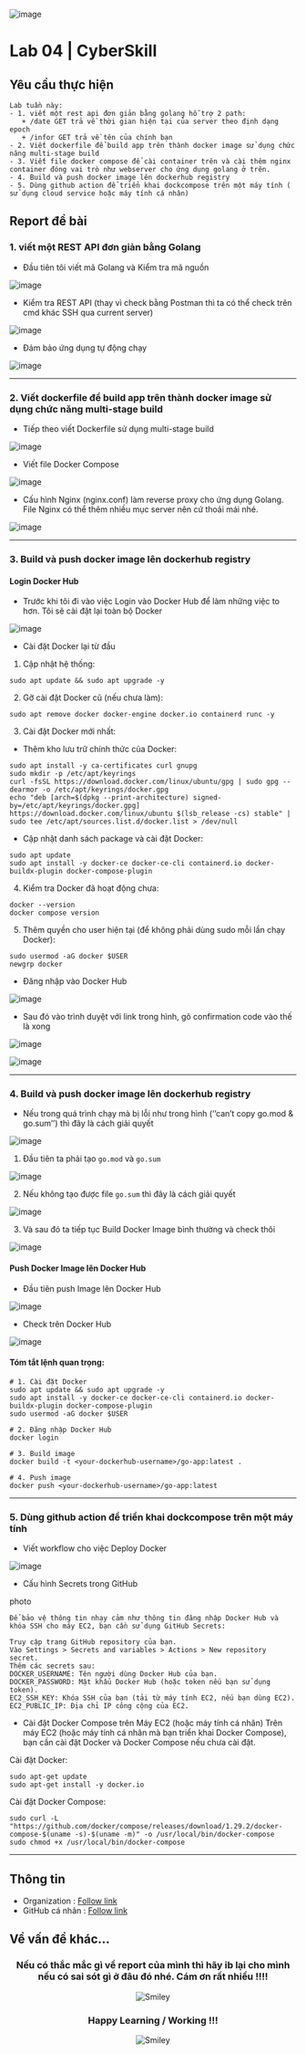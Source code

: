 ![image](https://github.com/user-attachments/assets/c323ce84-8d14-4ba6-b14a-4c4f1084af34)
# Lab 04 | CyberSkill
## Yêu cầu thực hiện 
```
Lab tuần này:
- 1. viết một rest api đơn giản bằng golang hỗ trợ 2 path:
   + /date GET trả về thời gian hiện tại của server theo định dạng epoch
   + /infor GET trả về tên của chính bạn
- 2. Viết dockerfile để build app trên thành docker image sử dụng chức năng multi-stage build
- 3. Viết file docker compose để cài container trên và cài thêm nginx container đóng vai trò như webserver cho ứng dụng golang ở trên.
- 4. Build và push docker image lên dockerhub registry
- 5. Dùng github action để triển khai dockcompose trên một máy tính ( sử dụng cloud service hoặc máy tính cá nhân)
```
## Report đề bài
### 1. viết một REST API đơn giản bằng Golang
- Đầu tiên tôi viết mã Golang và Kiểm tra mã nguồn

![image](https://github.com/user-attachments/assets/6a135f10-5afe-4003-a546-a309521b16cc)

- Kiểm tra REST API (thay vì check bằng Postman thì ta có thể check trên cmd khác SSH qua current server)

![image](https://github.com/user-attachments/assets/dd2748ad-e94c-48f3-8cc6-01ec0f0025df)

- Đảm bảo ứng dụng tự động chạy

![image](https://github.com/user-attachments/assets/63ca173a-0232-4a9c-a069-748529762067)

---

### 2. Viết dockerfile để build app trên thành docker image sử dụng chức năng multi-stage build
- Tiếp theo viết Dockerfile sử dụng multi-stage build

![image](https://github.com/user-attachments/assets/cad680f7-f087-43ff-9767-406dba7f17cb)

- Viết file Docker Compose

![image](https://github.com/user-attachments/assets/4732108e-ded3-485a-983f-aa15e062877c)

- Cấu hình Nginx (nginx.conf) làm reverse proxy cho ứng dụng Golang. File Nginx có thể thêm nhiều mục server nên cứ thoải mái nhé.

![image](https://github.com/user-attachments/assets/db7cbe82-b334-4b95-af0b-9651ddefe8a6)

---

### 3. Build và push docker image lên dockerhub registry
#### Login Docker Hub

- Trước khi tôi đi vào việc Login vào Docker Hub để làm những việc to hơn. Tôi sẽ cài đặt lại toàn bộ Docker

![image](https://github.com/user-attachments/assets/f2744a09-1c4c-4693-b2bf-797c741c2973)

- Cài đặt Docker lại từ đầu

1.	Cập nhật hệ thống:
```
sudo apt update && sudo apt upgrade -y
```

2.	Gỡ cài đặt Docker cũ (nếu chưa làm):
```
sudo apt remove docker docker-engine docker.io containerd runc -y
```

3.	Cài đặt Docker mới nhất:
*	Thêm kho lưu trữ chính thức của Docker:
```
sudo apt install -y ca-certificates curl gnupg
sudo mkdir -p /etc/apt/keyrings
curl -fsSL https://download.docker.com/linux/ubuntu/gpg | sudo gpg --dearmor -o /etc/apt/keyrings/docker.gpg
echo "deb [arch=$(dpkg --print-architecture) signed-by=/etc/apt/keyrings/docker.gpg] https://download.docker.com/linux/ubuntu $(lsb_release -cs) stable" | sudo tee /etc/apt/sources.list.d/docker.list > /dev/null
```
*	Cập nhật danh sách package và cài đặt Docker:
```
sudo apt update
sudo apt install -y docker-ce docker-ce-cli containerd.io docker-buildx-plugin docker-compose-plugin
```
4.	Kiểm tra Docker đã hoạt động chưa:
```
docker --version
docker compose version
```
5.	Thêm quyền cho user hiện tại (để không phải dùng sudo mỗi lần chạy Docker):
```
sudo usermod -aG docker $USER
newgrp docker
```

- Đăng nhập vào Docker Hub

![image](https://github.com/user-attachments/assets/3cae7f4e-9cc2-49ab-a088-a60616599de8)

- Sau đó vào trình duyệt với link trong hình, gõ confirmation code vào thế là xong

![image](https://github.com/user-attachments/assets/2511054d-3b1a-4464-ac92-63746b21b5f5)

![image](https://github.com/user-attachments/assets/d692f8f4-d842-4e2a-b24b-505b41700bae)

---

### 4. Build và push docker image lên dockerhub registry
- Nếu trong quá trình chạy mà bị lỗi như trong hình (‘’can’t copy go.mod & go.sum’’) thì đây là cách giải quyết

![image](https://github.com/user-attachments/assets/bf16754b-d168-4abe-99f2-2ffd98d8644b)

1. Đầu tiên ta phải tạo ```go.mod``` và ```go.sum```

![image](https://github.com/user-attachments/assets/96e83208-24f4-4dbb-b55e-632cebfe0249)

2. Nếu không tạo được file ```go.sum``` thì đây là cách giải quyết

![image](https://github.com/user-attachments/assets/5f0fdc3a-5155-43d8-a80d-1c707c662330)

3. Và sau đó ta tiếp tục Build Docker Image bình thường và check thôi 

![image](https://github.com/user-attachments/assets/395d30c5-258a-4a50-8b18-1c6ad6b482f9)

#### Push Docker Image lên Docker Hub
- Đầu tiên push Image lên Docker Hub

![image](https://github.com/user-attachments/assets/1efd610c-a9fb-42cc-a1bc-66f4ba170b89)

- Check trên Docker Hub

![image](https://github.com/user-attachments/assets/0c25ec59-41d5-4956-b3a5-62f928e80d05)

#### Tóm tắt lệnh quan trọng:
```
# 1. Cài đặt Docker
sudo apt update && sudo apt upgrade -y
sudo apt install -y docker-ce docker-ce-cli containerd.io docker-buildx-plugin docker-compose-plugin
sudo usermod -aG docker $USER

# 2. Đăng nhập Docker Hub
docker login

# 3. Build image
docker build -t <your-dockerhub-username>/go-app:latest .

# 4. Push image
docker push <your-dockerhub-username>/go-app:latest
```

---

### 5. Dùng github action để triển khai dockcompose trên một máy tính
- Viết workflow cho việc Deploy Docker 

![image](https://github.com/user-attachments/assets/cd926cd7-d881-4fb1-8d7a-650b777e1da9)

- Cấu hình Secrets trong GitHub

photo

```
Để bảo vệ thông tin nhạy cảm như thông tin đăng nhập Docker Hub và khóa SSH cho máy EC2, bạn cần sử dụng GitHub Secrets:

Truy cập trang GitHub repository của bạn.
Vào Settings > Secrets and variables > Actions > New repository secret.
Thêm các secrets sau:
DOCKER_USERNAME: Tên người dùng Docker Hub của bạn.
DOCKER_PASSWORD: Mật khẩu Docker Hub (hoặc token nếu bạn sử dụng token).
EC2_SSH_KEY: Khóa SSH của bạn (tải từ máy tính EC2, nếu bạn dùng EC2).
EC2_PUBLIC_IP: Địa chỉ IP công cộng của EC2.
```

- Cài đặt Docker Compose trên Máy EC2 (hoặc máy tính cá nhân)
Trên máy EC2 (hoặc máy tính cá nhân mà bạn triển khai Docker Compose), bạn cần cài đặt Docker và Docker Compose nếu chưa cài đặt.

Cài đặt Docker:
```
sudo apt-get update
sudo apt-get install -y docker.io
```
Cài đặt Docker Compose:
```
sudo curl -L "https://github.com/docker/compose/releases/download/1.29.2/docker-compose-$(uname -s)-$(uname -m)" -o /usr/local/bin/docker-compose
sudo chmod +x /usr/local/bin/docker-compose
```

---

## Thông tin 
 - Organization : [Follow link](https://github.com/cyberskill-world)
 - GitHub cá nhân : [Follow link](https://github.com/uziii2208)

## Về vấn đề khác...

<div align="center">
<h3 align="center">Nếu có thắc mắc gì về report của mình thì hãy ib lại cho mình nếu có sai sót gì ở đâu đó nhé. Cám ơn rất nhiều !!!!</h3>
<div>

<img src="https://github.com/fnky/fnky/raw/fnky/img/smile.gif" alt="Smiley" align="center">
</div>
</div>
<div align="center">
<h3 align="center">Happy Learning / Working !!!</h3>
<div>
<img src="https://github.com/fnky/fnky/raw/fnky/img/smile.gif" alt="Smiley" align="center">
</div>
</div>